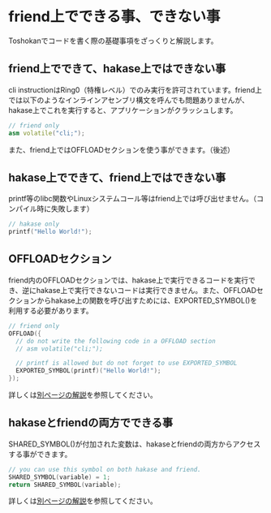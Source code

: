 

# friend上でできる事、できない事
Toshokanでコードを書く際の基礎事項をざっくりと解説します。

## friend上でできて、hakase上ではできない事

cli instructionはRing0（特権レベル）でのみ実行を許可されています。friend上では以下のようなインラインアセンブリ構文を呼んでも問題ありませんが、hakase上でこれを実行すると、アプリケーションがクラッシュします。

```cc
// friend only
asm volatile("cli;");
```

また、friend上ではOFFLOADセクションを使う事ができます。（後述）

## hakase上でできて、friend上ではできない事

printf等のlibc関数やLinuxシステムコール等はfriend上では呼び出せません。（コンパイル時に失敗します）

```cc
// hakase only
printf("Hello World!");
```

## OFFLOADセクション

friend内のOFFLOADセクションでは、hakase上で実行できるコードを実行でき、逆にhakase上で実行できないコードは実行できません。また、OFFLOADセクションからhakase上の関数を呼び出すためには、EXPORTED_SYMBOL()を利用する必要があります。

```cc
// friend only
OFFLOAD({
  // do not write the following code in a OFFLOAD section
  // asm volatile("cli;");

  // printf is allowed but do not forget to use EXPORTED_SYMBOL
  EXPORTED_SYMBOL(printf)("Hello World!");
});
```

詳しくは[別ページの解説](../offloading/)を参照してください。

## hakaseとfriendの両方でできる事
SHARED_SYMBOL()が付加された変数は、hakaseとfriendの両方からアクセスする事ができます。

```cc
// you can use this symbol on both hakase and friend.
SHARED_SYMBOL(variable) = 1;
return SHARED_SYMBOL(variable);
```

詳しくは[別ページの解説](../symbol_resolution/)を参照してください。